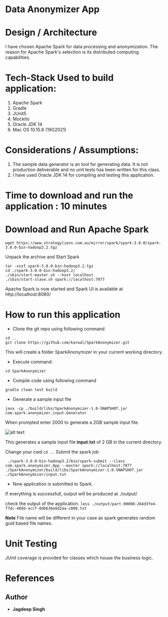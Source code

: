 # Data Anonymizer App

# Design / Architecture
I have chosen Apache Spark for data processing and anonymization. The reason for Apache Spark's selection is its distributed computing capabilities.

# Tech-Stack Used to build application:

1. Apache Spark
2. Gradle
3. JUnit5 
4. Mockito
5. Oracle JDK 14
6. Mac OS 10.15.6 (19G2021)


# Considerations / Assumptions:
1. The sample data generator is an tool for generating data. It is not production deliverable and no unit tests has been written for this class.
2. I have used Oracle JDK 14 for compiling and testing this application.

# Time to download and run the application : 10 minutes
# Download and Run Apache Spark
```wget https://www.strategylions.com.au/mirror/spark/spark-3.0.0/spark-3.0.0-bin-hadoop3.2.tgz```

Unpack the archive and Start Spark

```
tar -xvzf spark-3.0.0-bin-hadoop3.2.tgz
cd ./spark-3.0.0-bin-hadoop3.2/
./sbin/start-master.sh --host localhost
./sbin/start-slave.sh spark://localhost:7077
```
Apache Spark is now started and Spark UI is available at
http://localhost:8080/

# How to run this application
* Clone the git repo using following command

```
cd ..
git clone https://github.com/karwal/SparkAnonymizer.git
```

This will create a folder SparkAnonymizer in your current working directory.
* Execute command:

``` cd SparkAnonymizer ```

* Compile code using following command

``` gradle clean test build ```

* Generate a sample input file 

```java -cp ./build/libs/SparkAnonymizer-1.0-SNAPSHOT.jar com.spark.anonymizer.input.Generator```

When prompted enter 2000 to generate a 2GB sample input file.

![alt text](https://github.com/karwal/SparkAnonymizer/blob/master/images/generate.png?raw=true)

This generates a sample input file **input.txt** of 2 GB in the current directory.

Change your cwd 
```cd ..```
Submit the spark job

``` ./spark-3.0.0-bin-hadoop3.2/bin/spark-submit --class com.spark.anonymizer.App --master spark://localhost:7077 ./SparkAnonymizer/build/libs/SparkAnonymizer-1.0-SNAPSHOT.jar ./SparkAnonymizer/input.txt```
* Now application is submitted to Spark.

If everything is successfull, output will be produced at ./output/

check the output of the application. 
```less ./output/part-00000-264d3fe4-f7dc-40dd-accf-0db636e8d2aa-c000.txt```

**Note** File name will be different in your case as spark generates random guid based file names.

# Unit Testing
JUnit coverage is provided for classes which house the business logic. 

# References

## Author
* **Jagdeep Singh**

